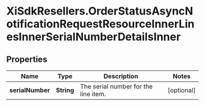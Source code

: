# XiSdkResellers.OrderStatusAsyncNotificationRequestResourceInnerLinesInnerSerialNumberDetailsInner

## Properties

Name | Type | Description | Notes
------------ | ------------- | ------------- | -------------
**serialNumber** | **String** | The serial number for the line item.                   | [optional] 


